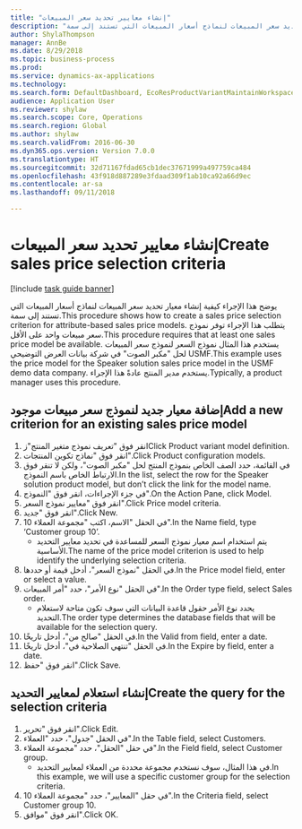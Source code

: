 ```yaml
--- 
title: "إنشاء معايير تحديد سعر المبيعات"
description: "يوضح هذا الإجراء كيفية إنشاء معيار تحديد سعر المبيعات لنماذج أسعار المبيعات التي تستند إلى سمة."
author: ShylaThompson
manager: AnnBe
ms.date: 8/29/2018
ms.topic: business-process
ms.prod: 
ms.service: dynamics-ax-applications
ms.technology: 
ms.search.form: DefaultDashboard, EcoResProductVariantMaintainWorkspace, PCProductConfigurationModelListPage, PCPriceModelSelectionCriteria, SysQueryForm, SysQueryTableLookUp, SysQueryFieldLookUp
audience: Application User
ms.reviewer: shylaw
ms.search.scope: Core, Operations
ms.search.region: Global
ms.author: shylaw
ms.search.validFrom: 2016-06-30
ms.dyn365.ops.version: Version 7.0.0
ms.translationtype: HT
ms.sourcegitcommit: 32d71167fdad65cb1dec37671999a497759ca484
ms.openlocfilehash: 43f918d887289e3fdaad309f1ab10ca92a66d9ec
ms.contentlocale: ar-sa
ms.lasthandoff: 09/11/2018

---
```

# <a name="create-sales-price-selection-criteria"></a><span data-ttu-id="a46d0-103">إنشاء معايير تحديد سعر المبيعات</span><span class="sxs-lookup"><span data-stu-id="a46d0-103">Create sales price selection criteria</span></span>

[!include [task guide banner](../../includes/task-guide-banner.md)]

<span data-ttu-id="a46d0-104">يوضح هذا الإجراء كيفية إنشاء معيار تحديد سعر المبيعات لنماذج أسعار المبيعات التي تستند إلى سمة.</span><span class="sxs-lookup"><span data-stu-id="a46d0-104">This procedure shows how to create a sales price selection criterion for attribute-based sales price models.</span></span> <span data-ttu-id="a46d0-105">يتطلب هذا الإجراء توفر نموذج سعر مبيعات واحد على الأقل.</span><span class="sxs-lookup"><span data-stu-id="a46d0-105">This procedure requires that at least one sales price model be available.</span></span> <span data-ttu-id="a46d0-106">يستخدم هذا المثال نموذج السعر لنموذج سعر المبيعات لحل "مكبر الصوت" في شركة بيانات العرض التوضيحي USMF.‬</span><span class="sxs-lookup"><span data-stu-id="a46d0-106">This example uses the price model for the Speaker solution sales price model in the USMF demo data company.</span></span> <span data-ttu-id="a46d0-107">يستخدم مدير المنتج عادةً هذا الإجراء.</span><span class="sxs-lookup"><span data-stu-id="a46d0-107">Typically, a product manager uses this procedure.</span></span>


## <a name="add-a-new-criterion-for-an-existing-sales-price-model"></a><span data-ttu-id="a46d0-108">إضافة معيار جديد لنموذج سعر مبيعات موجود</span><span class="sxs-lookup"><span data-stu-id="a46d0-108">Add a new criterion for an existing sales price model</span></span>
1. <span data-ttu-id="a46d0-109">انقر فوق "تعريف نموذج متغير المنتج"ز</span><span class="sxs-lookup"><span data-stu-id="a46d0-109">Click Product variant model definition.</span></span>
2. <span data-ttu-id="a46d0-110">انقر فوق "نماذج تكوين المنتجات".</span><span class="sxs-lookup"><span data-stu-id="a46d0-110">Click Product configuration models.</span></span>
3. <span data-ttu-id="a46d0-111">في القائمة، حدد الصف الخاص بنموذج المنتج لحل "مكبر الصوت"، ولكن لا تنقر فوق الارتباط الخاص باسم النموذج.</span><span class="sxs-lookup"><span data-stu-id="a46d0-111">In the list, select the row for the Speaker solution product model, but don’t click the link for the model name.</span></span>
4. <span data-ttu-id="a46d0-112">في جزء الإجراءات، انقر فوق "النموذج".</span><span class="sxs-lookup"><span data-stu-id="a46d0-112">On the Action Pane, click Model.</span></span>
5. <span data-ttu-id="a46d0-113">انقر فوق "معايير نموذج السعر".</span><span class="sxs-lookup"><span data-stu-id="a46d0-113">Click Price model criteria.</span></span>
6. <span data-ttu-id="a46d0-114">انقر فوق "جديد".</span><span class="sxs-lookup"><span data-stu-id="a46d0-114">Click New.</span></span>
7. <span data-ttu-id="a46d0-115">في الحقل "الاسم، اكتب "مجموعة العملاء 10".</span><span class="sxs-lookup"><span data-stu-id="a46d0-115">In the Name field, type ‘Customer group 10’.</span></span>
    * <span data-ttu-id="a46d0-116">يتم استخدام اسم معيار نموذج السعر للمساعدة في تحديد معايير التحديد الأساسية.</span><span class="sxs-lookup"><span data-stu-id="a46d0-116">The name of the price model criterion is used to help identify the underlying selection criteria.</span></span>  
8. <span data-ttu-id="a46d0-117">في الحقل "نموذج السعر"، أدخل قيمة أو حددها.</span><span class="sxs-lookup"><span data-stu-id="a46d0-117">In the Price model field, enter or select a value.</span></span>
9. <span data-ttu-id="a46d0-118">في الحقل "نوع الأمر"، حدد "أمر المبيعات".</span><span class="sxs-lookup"><span data-stu-id="a46d0-118">In the Order type field, select Sales order.</span></span>
    * <span data-ttu-id="a46d0-119">يحدد نوع الأمر حقول قاعدة البيانات التي سوف تكون متاحة لاستعلام التحديد.</span><span class="sxs-lookup"><span data-stu-id="a46d0-119">The order type determines the database fields that will be available for the selection query.</span></span>  
10. <span data-ttu-id="a46d0-120">في الحقل "صالح من"، أدخل تاريخًا.</span><span class="sxs-lookup"><span data-stu-id="a46d0-120">In the Valid from field, enter a date.</span></span>
11. <span data-ttu-id="a46d0-121">في الحقل "تنتهي الصلاحية في‬"، أدخل تاريخًا.</span><span class="sxs-lookup"><span data-stu-id="a46d0-121">In the Expire by field, enter a date.</span></span>
12. <span data-ttu-id="a46d0-122">انقر فوق "حفظ".</span><span class="sxs-lookup"><span data-stu-id="a46d0-122">Click Save.</span></span>

## <a name="create-the-query-for-the-selection-criteria"></a><span data-ttu-id="a46d0-123">إنشاء استعلام لمعايير التحديد</span><span class="sxs-lookup"><span data-stu-id="a46d0-123">Create the query for the selection criteria</span></span>
1. <span data-ttu-id="a46d0-124">انقر فوق "تحرير".</span><span class="sxs-lookup"><span data-stu-id="a46d0-124">Click Edit.</span></span>
2. <span data-ttu-id="a46d0-125">في الحقل "جدول"، حدد "العملاء".</span><span class="sxs-lookup"><span data-stu-id="a46d0-125">In the Table field, select Customers.</span></span> 
3. <span data-ttu-id="a46d0-126">في حقل "الحقل"، حدد "مجموعة العملاء".</span><span class="sxs-lookup"><span data-stu-id="a46d0-126">In the Field field, select Customer group.</span></span>
    * <span data-ttu-id="a46d0-127">في هذا المثال، سوف نستخدم مجموعة محددة من العملاء لمعايير التحديد.</span><span class="sxs-lookup"><span data-stu-id="a46d0-127">In this example, we will use a specific customer group for the selection criteria.</span></span>  
4. <span data-ttu-id="a46d0-128">في حقل "المعايير"، حدد "مجموعة العملاء 10".</span><span class="sxs-lookup"><span data-stu-id="a46d0-128">In the Criteria field, select Customer group 10.</span></span> 
5. <span data-ttu-id="a46d0-129">انقر فوق "موافق".</span><span class="sxs-lookup"><span data-stu-id="a46d0-129">Click OK.</span></span>


